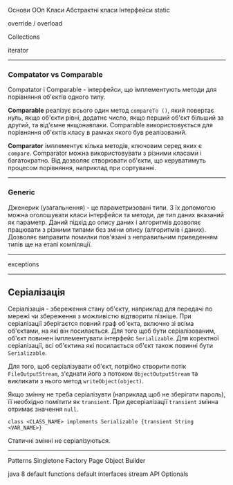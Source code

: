 Основи ООп
Класи
Абстрактні класи
Інтерфейси
static

override / overload

Collections

iterator

---
### Compatator vs Сomparable
Compatator і Сomparable - інтерфейси, що імплементують методи для порівняння об'єктів одного типу. 

**Comparable** реалізує всього один метод `compareTo
()`, який повертає нуль, якщо об'єкти рівні, додатнє число, якщо перший об'єкт більший за другий, та від'ємне якщонавпаки. Comparable використовується для порівняння об'єктів класу в рамках якого був реалізований.

**Comparator** імплементує кілька методів, ключовим серед яких є `compare`. Comparator
 можна використовувати з різними класами і багатократно. Від дозволяє створювати об'єкти, що керуватимуть процесом порівняння, наприклад при сортуванні.

---
### Generic
Дженерик (узагальнення) - це параметризовані типи. З їх допомогою можна оголошувати класи інтерфейси та методи, де тип даних вказаний як параметр. Даний підхід до опису даних і алгоритмів дозволяє працювати з різними типами без зміни опису (алгоритмів і даних). Дозволяє виправити помилки пов'язані з неправильним приведенням типів ще на етапі компіляції.

---

exceptions

---
## Серіалізація
Серіалізація - збереження стану об'єкту, наприклад для передачі по мережі чи збереження з можливістю відтворити пізніше. При серіалізації зберігаєтся повний граф об'єкта, включно зі всіма об'єктами, на які він посилається. Для того щоб бути серіалізованим, об'єкт повинен імплементувати інтерфейс `Serializable`. Для коректної серіалізації, всі об'єктина які посилається об'єкт також повинні бути `Serializable`. 

Для того, щоб серіалізувати об'єкт, потрібно створити потік `FileOutputStream`,  з'єднати його з потоком `ObjectOutputStream` та викликати з нього метод `writeObject(object)`.

Якщо змінну не треба серіалізувти (наприклад щоб не зберігати пароль), її необхідно помітити як `transient`. При десеріалізації `transient` змінна отримає значення `null`.
```
class <CLASS_NAME> implements Serializable {transient String <VAR_NAME>}
```
Статичні змінні не серіалізуються.

---

Patterns
Singletone
Factory
Page Object
Builder



java 8
default functions
default interfaces
stream API
Optionals